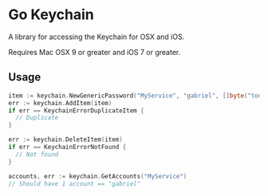 # Go Keychain

A library for accessing the Keychain for OSX and iOS.

Requires Mac OSX 9 or greater and iOS 7 or greater.

## Usage

```go
item := keychain.NewGenericPassword("MyService", "gabriel", []byte("toomanysecrets"), "com.mycorp", SynchronizableNo, AccessibleWhenUnlockedThisDeviceOnly)
err := keychain.AddItem(item)
if err == KeychainErrorDuplicateItem {
  // Duplicate
}

err := keychain.DeleteItem(item)
if err == KeychainErrorNotFound {
  // Not found
}

accounts, err := keychain.GetAccounts("MyService")
// Should have 1 account == "gabriel"
```
